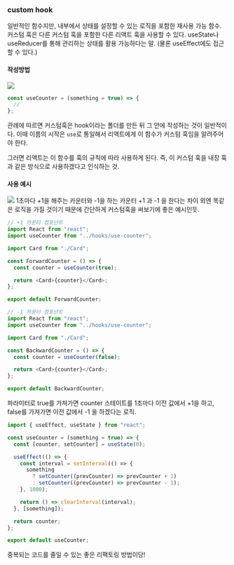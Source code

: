 ### custom hook

일반적인 함수지만, 내부에서 상태를 설정할 수 있는 로직을 포함한 재사용 가능 함수. 커스텀 훅은 다른 커스텀 훅을 포함한 다른 리액트 훅을 사용할 수 있다. useState나 useReducer를 통해 관리하는 상태를 활용 가능하다는 말. (물론 useEffect에도 접근할 수 있다.)

#### 작성방법

![](https://velog.velcdn.com/images/chaehe_3210/post/3b38af03-7b97-4474-b803-35212c5948f4/image.png)

```js
const useCounter = (something = true) => {
  //
};
```

관례에 따르면 커스텀훅은 hook이라는 폴더를 만든 뒤 그 안에 작성하는 것이 일반적이다. 이때 이름의 시작은 `use`로 통일해서 리액트에게 이 함수가 커스텀 훅임을 알려주어야 한다.

그러면 리액트는 이 함수를 훅의 규칙에 따라 사용하게 된다. 즉, 이 커스텀 훅을 내장 훅과 같은 방식으로 사용하겠다고 인식하는 것.

#### 사용 예시

![](https://velog.velcdn.com/images/chaehe_3210/post/5ad81cae-919a-4986-9282-78b7ce58fa2b/image.png)
1초마다 +1을 해주는 카운터와 -1을 하는 카운터
+1 과 -1 을 한다는 차이 외엔 똑같은 로직을 가질 것이기 때문에 간단하게 커스텀훅을 써보기에 좋은 예시인듯.

```js
// +1 카운터 컴포넌트
import React from "react";
import useCounter from "../hooks/use-counter";

import Card from "./Card";

const ForwardCounter = () => {
  const counter = useCounter(true);

  return <Card>{counter}</Card>;
};

export default ForwardCounter;

// -1 카운터 컴포넌트
import React from "react";
import useCounter from "../hooks/use-counter";

import Card from "./Card";

const BackwardCounter = () => {
  const counter = useCounter(false);

  return <Card>{counter}</Card>;
};

export default BackwardCounter;
```

파라미터로 true를 가져가면 counter 스테이트를 1초마다 이전 값에서 +1을 하고, false를 가져가면 이전 값에서 -1 을 하겠다는 로직.

```js
import { useEffect, useState } from "react";

const useCounter = (something = true) => {
  const [counter, setCounter] = useState(0);

  useEffect(() => {
    const interval = setInterval(() => {
      something
        ? setCounter((prevCounter) => prevCounter + 1)
        : setCounter((prevCounter) => prevCounter - 1);
    }, 1000);

    return () => clearInterval(interval);
  }, [something]);

  return counter;
};

export default useCounter;
```

중복되는 코드를 줄일 수 있는 좋은 리팩토링 방법이당!
